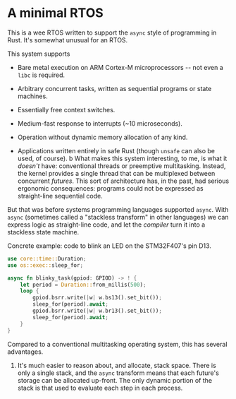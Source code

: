 # A minimal RTOS

This is a wee RTOS written to support the `async` style of programming in Rust.
It's somewhat unusual for an RTOS.

This system supports

- Bare metal execution on ARM Cortex-M microprocessors -- not even a `libc` is
  required.

- Arbitrary concurrent tasks, written as sequential programs or state machines.

- Essentially free context switches.

- Medium-fast response to interrupts (~10 microseconds).

- Operation without dynamic memory allocation of any kind.

- Applications written entirely in safe Rust (though `unsafe` can also be used,
  of course).
b
What makes this system interesting, to me, is what it *doesn't* have:
conventional threads or preemptive multitasking. Instead, the kernel provides a
single thread that can be multiplexed between concurrent *futures*. This sort of
architecture has, in the past, had serious ergonomic consequences: programs
could not be expressed as straight-line sequential code.

But that was before systems programming languages supported `async`. With
`async` (sometimes called a "stackless transform" in other languages) we can
express logic as straight-line code, and let the *compiler* turn it into a
stackless state machine.

Concrete example: code to blink an LED on the STM32F407's pin D13.

```rust
use core::time::Duration;
use os::exec::sleep_for;

async fn blinky_task(gpiod: GPIOD) -> ! {
    let period = Duration::from_millis(500);
    loop {
        gpiod.bsrr.write(|w| w.bs13().set_bit()); 
        sleep_for(period).await;
        gpiod.bsrr.write(|w| w.br13().set_bit()); 
        sleep_for(period).await;
    }
}
```

Compared to a conventional multitasking operating system, this has several
advantages.

1. It's much easier to reason about, and allocate, stack space. There is only a
   single stack, and the `async` transform means that each future's storage can
   be allocated up-front. The only dynamic portion of the stack is that used to
   evaluate each step in each process.
